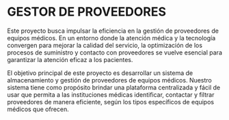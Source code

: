 # GESTOR DE PROVEEDORES

Este proyecto busca impulsar la eficiencia en la gestión de proveedores de equipos médicos. En un entorno donde la atención médica y la tecnología convergen para mejorar la calidad del servicio, la optimización de los procesos de suministro y contacto con proveedores se vuelve esencial para garantizar la atención eficaz a los pacientes.

El objetivo principal de este proyecto es desarrollar un sistema de almacenamiento y gestión de proveedores de equipos médicos. Nuestro sistema tiene como propósito brindar una plataforma centralizada y fácil de usar que permita a las instituciones médicas identificar, contactar y filtrar proveedores de manera eficiente, según los tipos específicos de equipos médicos que ofrecen.
